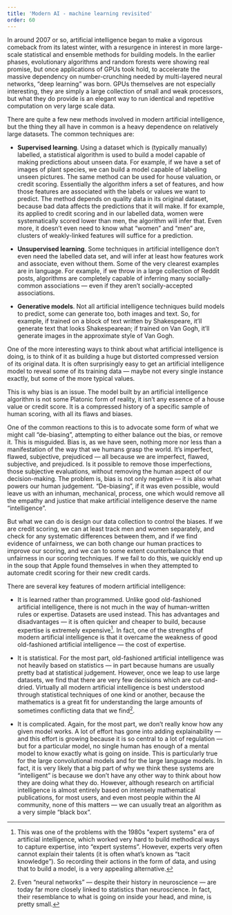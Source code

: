 ```yaml
---
title: 'Modern AI - machine learning revisited'
order: 60
---
```

In around 2007 or so, artificial intelligence began to make a vigorous comeback from
its latest winter, with a resurgence in interest in more large-scale
statistical and ensemble methods for building models. In the earlier phases,
evolutionary algorithms and random forests were showing real promise, but once
applications of GPUs took hold, to accelerate the massive dependency on
number-crunching needed by multi-layered neural networks, “deep learning” was
born. GPUs themselves are not especially interesting, they are simply a large
collection of small and weak processors, but what they do provide is an elegant
way to run identical and repetitive computation on very large scale data.

There are quite a few new methods involved in modern artificial intelligence,
but the thing they all have in common is a heavy dependence on relatively large
datasets. The common techniques are:

* **Supervised learning**. Using a dataset which is (typically manually) labelled,
  a statistical algorithm is used to build a model capable of making predictions
  about unseen data. For example, if we have a set of images of plant species,
  we can build a model capable of labelling unseen pictures. The same method can
  be used for house valuation, or credit scoring. Essentially the algorithm
  infers a set of features, and how those features are associated with the
  labels or values we want to predict. The method depends on quality data in its
  original dataset, because bad data affects the predictions that it will make.
  If for example, its applied to credit scoring and in our labelled data, women
  were systematically scored lower than men, the algorithm will infer that. Even
  more, it doesn’t even need to know what “women” and “men” are, clusters of
  weakly-linked features will suffice for a prediction. 

* **Unsupervised learning**. Some techniques in artificial intelligence don’t even
  need the labelled data set, and will infer at least how features work and
  associate, even without them. Some of the very clearest examples are in
  language. For example, if we throw in a large collection of Reddit posts,
  algorithms are completely capable of inferring many socially-common
  associations — even if they aren’t socially-accepted associations.
  
* **Generative models**. Not all artificial intelligence techniques build models to
  predict, some can generate too, both images and text. So, for example, if
  trained on a block of text written by Shakespeare, it’ll generate text that
  looks Shakespearean; if trained on Van Gogh, it’ll generate images in the
  approximate style of Van Gogh.
  
One of the more interesting ways to think about what artificial intelligence is doing, is to think of it as building a huge but distorted compressed version of its original data. It is often surprisingly easy to get an artificial intelligence model to reveal some of its training data — maybe not every single instance exactly, but some of the more typical values.

This is why bias is an issue. The model built by an artificial intelligence algorithm is not some Platonic form of reality, it isn’t any essence of a house value or credit score. It is a compressed history of a specific sample of human scoring, with all its flaws and biases. 

One of the common reactions to this is to advocate some form of what we might call “de-biasing”, attempting to either balance out the bias, or remove it. This is misguided. Bias is, as we have seen, nothing more nor less than a manifestation of the way that we humans grasp the world. It’s imperfect, flawed, subjective, prejudiced — all because we are imperfect, flawed, subjective, and prejudiced. Is it possible to remove those imperfections, those subjective evaluations, without removing the human aspect of our decision-making. The problem is, bias is not only negative — it is also what powers our human judgement. “De-biasing”, if it was even possible, would leave us with an inhuman, mechanical, process, one which would remove all the empathy and justice that make artificial intelligence deserve the name “intelligence”. 

But what we can do is design our data collection to control the biases. If we are credit scoring, we can at least track men and women separately, and check for any systematic differences between them, and if we find evidence of unfairness, we can both change our human practices to improve our scoring, and we can to some extent counterbalance that unfairness in our scoring techniques. If we fail to do this, we quickly end up in the soup that Apple found themselves in when they attempted to automate credit scoring for their new credit cards.

There are several key features of modern artificial intelligence:

* It is learned rather than programmed. Unlike good old-fashioned artificial
  intelligence, there is not much in the way of human-written rules or
  expertise. Datasets are used instead. This has advantages and disadvantages —
  it is often quicker and cheaper to build, because expertise is extremely
  expensive[^1]. In fact, one of the strengths of modern artificial intelligence
  is that it overcame the weakness of good old-fashioned artificial intelligence
  — the cost of expertise.

* It is statistical. For the most part, old-fashioned artificial intelligence
  was not heavily based on statistics — in part because humans are usually
  pretty bad at statistical judgement. However, once we leap to use large
  datasets, we find that there are very few decisions which are cut-and-dried.
  Virtually all modern artificial intelligence is best understood through
  statistical techniques of one kind or another, because the mathematics is a
  great fit for understanding the large amounts of sometimes conflicting data
  that we find[^2].

* It is complicated. Again, for the most part, we don’t really know how any
  given model works. A lot of effort has gone into adding explainability — and
  this effort is growing because it is so central to a lot of regulation — but
  for a particular model, no single human has enough of a mental model to know
  exactly what is going on inside. This is particularly true for the large
  convolutional models and for the large language models. In fact, it is very
  likely that a big part of why we think these systems are “intelligent” is
  because we don’t have any other way to think about how they are doing what
  they do. However, although research on artificial intelligence is almost
  entirely based on intensely mathematical publications, for most users, and
  even most people within the AI community, none of this matters — we can
  usually treat an algorithm as a very simple “black box”.

[^1]: 
    This was one of the problems with the 1980s "expert systems" era of
    artificial intelligence, which worked very hard to build methodical ways to
    capture expertise, into “expert systems”. However, experts very often cannot
    explain their talents (it is often what’s known as “tacit knowledge”). So
    recording their actions in the form of data, and using that to build a model,
    is a very appealing alternative.

[^2]: 
    Even “neural networks” — despite their history in neuroscience — are
    today far more closely linked to statistics than neuroscience. In fact, their
    resemblance to what is going on inside your head, and mine, is pretty small.

